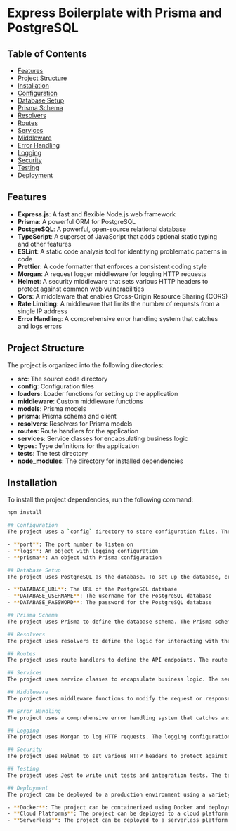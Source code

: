 # Express Boilerplate with Prisma and PostgreSQL

## Table of Contents
- [Features](#features)
- [Project Structure](#project-structure)
- [Installation](#installation)
- [Configuration](#configuration)
- [Database Setup](#database-setup)
- [Prisma Schema](#prisma-schema)
- [Resolvers](#resolvers)
- [Routes](#routes)
- [Services](#services)
- [Middleware](#middleware)
- [Error Handling](#error-handling)
- [Logging](#logging)
- [Security](#security)
- [Testing](#testing)
- [Deployment](#deployment)

## Features
- **Express.js**: A fast and flexible Node.js web framework
- **Prisma**: A powerful ORM for PostgreSQL
- **PostgreSQL**: A powerful, open-source relational database
- **TypeScript**: A superset of JavaScript that adds optional static typing and other features
- **ESLint**: A static code analysis tool for identifying problematic patterns in code
- **Prettier**: A code formatter that enforces a consistent coding style
- **Morgan**: A request logger middleware for logging HTTP requests
- **Helmet**: A security middleware that sets various HTTP headers to protect against common web vulnerabilities
- **Cors**: A middleware that enables Cross-Origin Resource Sharing (CORS)
- **Rate Limiting**: A middleware that limits the number of requests from a single IP address
- **Error Handling**: A comprehensive error handling system that catches and logs errors

## Project Structure
The project is organized into the following directories:

- **src**: The source code directory
- **config**: Configuration files
- **loaders**: Loader functions for setting up the application
- **middleware**: Custom middleware functions
- **models**: Prisma models
- **prisma**: Prisma schema and client
- **resolvers**: Resolvers for Prisma models
- **routes**: Route handlers for the application
- **services**: Service classes for encapsulating business logic
- **types**: Type definitions for the application
- **tests**: The test directory
- **node_modules**: The directory for installed dependencies

## Installation
To install the project dependencies, run the following command:

```bash
npm install

## Configuration
The project uses a `config` directory to store configuration files. The main configuration file is `index.ts`, which exports an object with the following properties:

- **port**: The port number to listen on
- **logs**: An object with logging configuration
- **prisma**: An object with Prisma configuration

## Database Setup
The project uses PostgreSQL as the database. To set up the database, create a new PostgreSQL database and add the following environment variables to your `.env` file:

- **DATABASE_URL**: The URL of the PostgreSQL database
- **DATABASE_USERNAME**: The username for the PostgreSQL database
- **DATABASE_PASSWORD**: The password for the PostgreSQL database

## Prisma Schema
The project uses Prisma to define the database schema. The Prisma schema is defined in the `prisma/schema.prisma` file.

## Resolvers
The project uses resolvers to define the logic for interacting with the Prisma models. The resolvers are defined in the `resolvers` directory.

## Routes
The project uses route handlers to define the API endpoints. The route handlers are defined in the `routes` directory.

## Services
The project uses service classes to encapsulate business logic. The service classes are defined in the `services` directory.

## Middleware
The project uses middleware functions to modify the request or response. The middleware functions are defined in the `middleware` directory.

## Error Handling
The project uses a comprehensive error handling system that catches and logs errors. The error handling system is implemented using a combination of middleware functions and an error handler function.

## Logging
The project uses Morgan to log HTTP requests. The logging configuration is stored in the `config` directory.

## Security
The project uses Helmet to set various HTTP headers to protect against common web vulnerabilities.

## Testing
The project uses Jest to write unit tests and integration tests. The test directory is `tests`.

## Deployment
The project can be deployed to a production environment using a variety of methods, including:

- **Docker**: The project can be containerized using Docker and deployed to a container orchestration platform like Kubernetes.
- **Cloud Platforms**: The project can be deployed to a cloud platform like AWS or Google Cloud.
- **Serverless**: The project can be deployed to a serverless platform like AWS Lambda or Google Cloud Functions.
